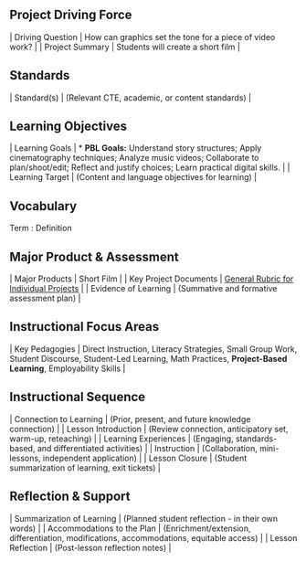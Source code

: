 
## Project Driving Force

| Driving Question | How can graphics set the tone for a piece of video work? |
| Project Summary | Students will create a short film |

## Standards
| Standard(s) | (Relevant CTE, academic, or content standards) |

## Learning Objectives

| Learning Goals | * **PBL Goals:** Understand story structures; Apply cinematography techniques; Analyze music videos; Collaborate to plan/shoot/edit; Reflect and justify choices; Learn practical digital skills. |
| Learning Target | (Content and language objectives for learning) |

## Vocabulary

Term
: Definition

## Major Product & Assessment

| Major Products | Short Film |
| Key Project Documents | [General Rubric for Individual Projects]() |
| Evidence of Learning | (Summative and formative assessment plan) |

## Instructional Focus Areas
| Key Pedagogies | Direct Instruction, Literacy Strategies, Small Group Work, Student Discourse, Student-Led Learning, Math Practices, **Project-Based Learning**, Employability Skills |

## Instructional Sequence
| Connection to Learning | (Prior, present, and future knowledge connection) |
| Lesson Introduction | (Review connection, anticipatory set, warm-up, reteaching) |
| Learning Experiences | (Engaging, standards-based, and differentiated activities) |
| Instruction | (Collaboration, mini-lessons, independent application) |
| Lesson Closure | (Student summarization of learning, exit tickets) |

## Reflection & Support
| Summarization of Learning | (Planned student reflection - in their own words) |
| Accommodations to the Plan | (Enrichment/extension, differentiation, modifications, accommodations, equitable access) |
| Lesson Reflection | (Post-lesson reflection notes) |